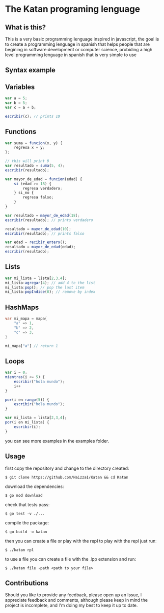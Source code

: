 # The Katan programing lenguage

## What is this?
This is a very basic programming lenguage inspired in javascript, the goal is to create a programming lenguage in spanish
that helps people that are begining in software development or computer science, probiding a high level programming lenguage
in spanish that is very simple to use

## Syntax example

## Variables
```ts
var a = 5;
var b = 5;
var c = a + b;

escribir(c); // prints 10
```

## Functions

```ts
var suma = funcion(x, y) {
    regresa x + y;
};

// this will print 9
var resultado = suma(5, 4);
escribir(resultado); 
```

```ts 
var mayor_de_edad = funcion(edad) {
    si (edad >= 18) {
        regresa verdadero;
    } si_no {
        regresa falso;
    }
}

var resultado = mayor_de_edad(18);
escribir(resultado); // prints verdadero

resultado = mayor_de_edad(10);   
escribir(resultado); // prints falso

var edad = recibir_entero();
resultado = mayor_de_edad(edad); 
escribir(resultado);
```

## Lists
```ts
var mi_lista = lista[2,3,4];
mi_lista:agregar(4); // add 4 to the list
mi_lista:pop(); // pop the last item
mi_lista:popIndice(0); // remove by index
```

## HashMaps
```dart
var mi_mapa = mapa{
    "a" => 1,
    "b" => 2,
    "c" => 3,
}

mi_mapa["a"] // return 1
```

## Loops
```ts
var i = 0;
mientras(i <= 5) {
    escribir("hola mundo");
    i++
}
```

```ts
por(i en rango(5)) {
    escribir("hola mundo");
}

var mi_lista = lista[2,3,4];
por(i en mi_lista) {
    escribir(i);
}
```


you can see more examples in the examples folder.

## Usage
first copy the repository and change to the directory created:
```shell
$ git clone https://github.com/Haizza1/Katan && cd Katan
```
download the dependencies:
```shell
$ go mod download
```
check that tests pass:
```shell
$ go test -v ./...
```
compile the package:
```shell
$ go build -o katan
```

then you can create a file or play with the repl to play with the repl just run:
```shell
$ ./katan rpl
```

to use a file you can create a file with the .lpp extension and run:
```shell
$ ./katan file -path <path to your file>
```


## Contributions
Should you like to provide any feedback, please open up an Issue, I appreciate feedback and comments, although please keep in 
mind the project is incomplete, and I'm doing my best to keep it up to date.
